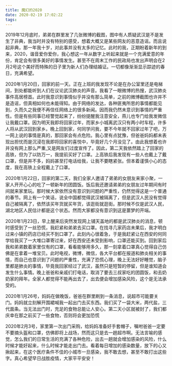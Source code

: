 ```yaml
---
title: 魔幻的2020
date: 2020-02-19 17:02:22
tags:
---
```


2019年12月底时，弟弟在群里发了几张微博的截图，图中有人质疑武汉是不是发生了非典，我当时并没有特别的感受，想着大概又是某些网友的恶意造谣。而且说起非典，那一年我十岁，对此事并没有太多的记忆。此时的我，正期盼着新年的到来，2020，谐音爱你爱你，我心想这一年从数字上听起来就是一个充满爱意的年份，肯定会有很多美好的事情发生。甚至不在周末工作的民政局也发出声明会在2月2号这个美好而特殊的日子里为新人们办理结婚证。一切都像渐渐显示踪迹的春日，充满希望。

2020年1月20日，回家的前一天。正在上班的我发现不论是在办公室里还是电梯间，到处都能听到人们在议论武汉肺炎的声音。我看了一眼微博的热搜，武汉肺炎事件高居榜首。此时我意识到事情似乎并没有那么简单，之前的微博截图也许并不是造谣，但真相如何也未能得知。由于网络的发达，各种匪夷所思的事情都能见到，久而久之我便不再信任网络上的很多新闻。因而我仍然未意识到事情的严重性。但是有些同事已经警觉起来了，纷纷提醒我注意安全，燕儿也专门给我发微信让我戴口罩。因为明天我即将回家过年，而家乡小城离武汉只有两小时车程，许多人将从武汉回到家乡。晚上回到家，何同学问我，要不今年就不回家过年了吧，万一网上说的事情是真的，那回家会有点危险。我心里有点犹豫，但爸爸妈妈都未表现出担忧而是沉浸在我即将回家的喜悦中，毕竟好几个月没见了。由此我想着也许并没有网上那么严重,又是网友们过度宣传了。因此，第二天我依然踏上了回家的高铁，但为了以防万一，我提前买好了口罩。上高铁后我发现有一些人也戴上了戴口罩，但是并不多，妈妈甚至打电话给我，让我不要瞎紧张。但本着谨慎小心的态度，我在高铁上全程戴上了口罩。

2020年1月22日，回家的第二天，我们全家人邀请了弟弟的女朋友来家小聚，一家人开开心心的吃了一顿新年的团圆饭。饭后我还邀请弟弟的女朋友过年期间有时间就来家里玩。那时候大家依然没有意识到问题的严重性，仍然觉得这是一个普通的春节。网上有一个笑话，说全中国都觉得武汉被隔离了，但是武汉人民没有觉得自己被隔离了，依然该买年货就买年货，该逛街就逛街。那时候不仅是武汉人民，湖北地区人民估计都是这个状态。然而大家都没有意识到这是噩梦的开端。

2020年1月23日，早上醒来后突然发现网上铺天盖地的都是武汉肺炎的消息，顿时感受到了一丝恐慌，我赶紧和弟弟去买口罩。在找寻几家药店未果后，我才明白过来小镇的药店已经买不到口罩了。此刻内心很着急，于是我赶紧让在西安的何同学给我买了一大堆口罩寄过来，好在西安还未受到影响，口罩还能买到。回到家后我和弟弟数着家里仅有的口罩，看看能够用多久，那一刻拿着口罩真心觉得自己仿佛是在拿着一堆宝贝。此时电视，微博，微信，各大平台都在报道和肺炎相关的事情，而自己也意识到了问题的严重性，充满了恐慌心理，晚上无法好好睡觉，脑子里都是肺炎的事情，毕竟我回家经过了武汉，虽然只是短暂的停留，但是谁知道会发生什么事情。晚上爸爸和亲戚们打电话，取消了要去三叔家吃的团圆饭，和去奶奶家的拜年。全家人都觉得不能再出去了，出去便会增加感染风险，这个是无法承受的。

2020年1月26号，妈妈在做晚饭，爸爸在群里刷到一条消息，说超市可能要关门。妈妈就立刻解开围裙喊我一起出门去买东西。我们买了一袋大米，两代盐，三代面条。当无法出门时，充足的食物总能让人安心。第二天小区就被封了，我们都庆幸在那之前买了一些食物，否则将会更加恐慌

2020年2月3号，家里第一次出门采购，给妈妈准备好手套帽子，嘱咐爸爸一定要不要摘头盔和口罩，仿佛即将上战场，然而这只是去一趟超市啊。无法言喻的感觉，怎么我们的日常生活的充满了各种危险，出去一趟就会增加感染的风险，什么时候才能好起来，什么时候才能走出门去。看着每日增加的感染数量，放下的心又揪起来，在这个医疗条件不佳的小城市一旦感染，我不敢去想，甚至不敢打出这些字。真心希望早日战胜疫情，大家平平安安！
